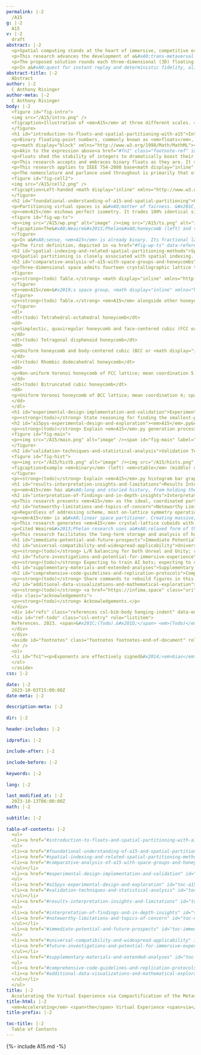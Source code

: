 ```yaml
---
permalink: |-2
  /A15
g: |-2
  A15
v: |-2
  draft
abstract: |-2
  <p>Spatial computing stands at the heart of immersive, competitive experiences. When reality yields to fast-paced virtual arenas, every millisecond can clutch the win, and every dropped frame can shatter the illusion. Widespread spatial partitioning of different virtual realities (VR) with the topologically close-packed <strong><em>A15</em> phase structure</strong> (<math display="inline" xmlns="http://www.w3.org/1998/Math/MathML"><semantics><mi>&#x3B2;</mi><annotation encoding="application/x-tex">\beta</annotation></semantics></math>&#x2013;<math display="inline" xmlns="http://www.w3.org/1998/Math/MathML"><semantics><mi>W</mi><annotation encoding="application/x-tex">W</annotation></semantics></math>) promises to thread new, scalable dimensions of isotropic order into the fabric of the metaverse itself.</p>
  <p>This research advances the development of a&#xA0;trans-metaversal coordination space. Latency-sensitive, full-body VR experiences&#x2014;such as online multiplayer tournaments&#x2014;are close to insufferable under the current infrastructure. In lieu of a&#xA0;shared, compact spatial representation, downstream spatial protocols resort to resharing the original floating-point coordinates. Full immersion demands tenfold the coordinates at double the speed&#x2014;simply relaying the positional coordinates of a&#xA0;5-on-5 full-body VR match can exceed 100 kbps per user.</p>
  <p>The proposed solution rounds each three-dimensional (3D) floating-point coordinate&#x2014;and all its unused dynamic range&#x2014;to the nearest <em>A15</em>-encoded integer representation, one or more dimensions higher. It centers <em>A15</em> inside the&#xA0;Weaire&#x2013;Phelan&#xA0;honeycomb, or the&#xA0;Tetrastix&#xA0;prism, then equally discretizes all 3D floating-point space. The result is a&#xA0;numerically-stable, higher-order space that&#x2019;s packable, stackable, and less than half the size in memory&#x2014;assigning each high-dimensional coordinate to a&#xA0;consistent volume of 3D space shrinks the encoding of nearby coordinates, minimizes directional aliasing, and maintains compatibility with global measurement standards.</p>
  <p>In a&#xA0;quest for instant replay and deterministic fidelity, aligning virtualities with <em>A15</em> ensures every bit of space is part of the living, responsive experience.</p>
abstract-title: |-2
  Abstract
author: |-2
  C Anthony Risinger
author-meta: |-2
  C Anthony Risinger
body: |-2
  <figure id="fig-intro">
  <img src="/A15/intro.png" />
  <figcaption>Illustration of <em>A15</em> at three different scales. <span id="fig-intro" label="fig-intro"></span></figcaption>
  </figure>
  <h1 id="introduction-to-floats-and-spatial-partitioning-with-a15">Introduction to Floats and Spatial Partitioning with <em>A15</em></h1>
  <p>Binary floating-point numbers, commonly known as <em>floats</em>, are notorious for giving slightly different, <em>approximately correct</em> answers.</p>
  <p><math display="block" xmlns="http://www.w3.org/1998/Math/MathML"><semantics><mfrac displaystyle="true"><mrow><mi>&#x1D460;</mi><mi>&#x1D456;</mi><mi>&#x1D454;</mi><mi>&#x1D45B;</mi><mi>&#x1D456;</mi><mi>&#x1D453;</mi><mi>&#x1D456;</mi><mi>&#x1D450;</mi><mi>&#x1D44E;</mi><mi>&#x1D45B;</mi><mi>&#x1D451;</mi></mrow><msup><mn>2</mn><mrow><mi>&#x1D452;</mi><mi>&#x1D465;</mi><mi>&#x1D45D;</mi><mi>&#x1D45C;</mi><mi>&#x1D45B;</mi><mi>&#x1D452;</mi><mi>&#x1D45B;</mi><mi>&#x1D461;</mi></mrow></msup></mfrac><annotation encoding="application/x-tex">\dfrac{\mathit{\scriptstyle significand}}{2^{\mathit{exponent}}}</annotation></semantics></math></p>
  <p>Akin to the expression above<a href="#fn1" class="footnote-ref" id="fnref1" role="doc-noteref"><sup>1</sup></a>, floats resemble fractions or ratios. Their integer numerators cycle linearly <math display="inline" xmlns="http://www.w3.org/1998/Math/MathML"><semantics><mn>0</mn><annotation encoding="application/x-tex">0</annotation></semantics></math>&#x2013;<math display="inline" xmlns="http://www.w3.org/1998/Math/MathML"><semantics><mrow><mi>&#x1D460;</mi><mi>&#x1D456;</mi><mi>&#x1D454;</mi><mi>&#x1D45B;</mi><mi>&#x1D456;</mi><mi>&#x1D453;</mi><mi>&#x1D456;</mi><mi>&#x1D450;</mi><mi>&#x1D44E;</mi><mi>&#x1D45B;</mi><mi>&#x1D451;</mi></mrow><annotation encoding="application/x-tex">\mathit{significand}</annotation></semantics></math> once per denominator, whereas their log-linear denominators must double or split on strict powers-of-two. This representation approximates the vast majority of rational, base<math display="inline" xmlns="http://www.w3.org/1998/Math/MathML"><semantics><msub><mi></mi><mn>10</mn></msub><annotation encoding="application/x-tex">_{10}</annotation></semantics></math> numbers, and accumulating tiny, order-dependent rounding errors is <em>expected</em>. There are ninety-three approximations in the first one-hundred <math display="inline" xmlns="http://www.w3.org/1998/Math/MathML"><semantics><mrow><msup><mi></mi><mn>1</mn></msup><msub><mi>/</mi><mi>n</mi></msub></mrow><annotation encoding="application/x-tex">^1/_n</annotation></semantics></math> reciprocals alone, where denominators are <em>most</em> dense.</p>
  <p>Floats shed the stability of integers to dramatically boost their reach. Hardware-accelerated for decades in pursuit of ever-more floating-point operations per second (FLOPS), a&#xA0;single, fixed-bit memory format meaningfully ranges from quantum foam to cosmic web. Floats are <em>inescapably</em> abundant&#x2014;the sand of software&#x2014;their skillful workings endow modern data structures with great strength and timeless clarity.</p>
  <p>This research accepts and embraces binary floats as they are. It scales both the <em>A15</em> phase structure, also known as <math display="inline" xmlns="http://www.w3.org/1998/Math/MathML"><semantics><mi>&#x3B2;</mi><annotation encoding="application/x-tex">\beta</annotation></semantics></math>&#x2013;<math display="inline" xmlns="http://www.w3.org/1998/Math/MathML"><semantics><mi>W</mi><annotation encoding="application/x-tex">W</annotation></semantics></math>, and its corresponding Voronoi honeycomb, the&#xA0;Weaire&#x2013;Phelan&#xA0;honeycomb, to align with precise, IEEE 754-2008 floating-point specifications. Each honeycomb cell collapses its internal, 3D floating-point coordinates to an integer-encoded <em>A15</em> site at its core, and together, cores identify a&#xA0;compact, higher-order space&#x2014;a&#xA0;well-rounded snapshot of the original, 3D floating-point space&#x2014;where every high-dimensional <em>A15</em>-encoded coordinate mirrors an exact 3D float.</p>
  <p>This research applies to IEEE 754-2008 base<math display="inline" xmlns="http://www.w3.org/1998/Math/MathML"><semantics><msub><mi></mi><mn>2</mn></msub><annotation encoding="application/x-tex">_{2}</annotation></semantics></math> floating-point numbers of all bit sizes, and may refer to them as <em>binary<math display="inline" xmlns="http://www.w3.org/1998/Math/MathML"><semantics><msub><mi></mi><mn>64</mn></msub><annotation encoding="application/x-tex">_{64}</annotation></semantics></math></em>, <em>binary<math display="inline" xmlns="http://www.w3.org/1998/Math/MathML"><semantics><msub><mi></mi><mn>32</mn></msub><annotation encoding="application/x-tex">_{32}</annotation></semantics></math></em>, <em>base<math display="inline" xmlns="http://www.w3.org/1998/Math/MathML"><semantics><msub><mi></mi><mn>2</mn></msub><annotation encoding="application/x-tex">_{2}</annotation></semantics></math> floats</em>, or simply <em>floats</em>. For coding and analysis purposes, binary<math display="inline" xmlns="http://www.w3.org/1998/Math/MathML"><semantics><msub><mi></mi><mn>64</mn></msub><annotation encoding="application/x-tex">_{64}</annotation></semantics></math> is preferred, due to its large size and prevalence in modern CPUs. For baselines and performance comparisons, binary<math display="inline" xmlns="http://www.w3.org/1998/Math/MathML"><semantics><msub><mi></mi><mn>32</mn></msub><annotation encoding="application/x-tex">_{32}</annotation></semantics></math> is preferred, due to its widespread presence in hardware, software, and network stacks.</p>
  <p>The nomenclature and parlance used throughout is primarily that of crystallography, borrowing from other disciplines as necessary.</p>
  <figure id="fig-cell2">
  <img src="/A15/cell2.png" />
  <figcaption>Left-handed <math display="inline" xmlns="http://www.w3.org/1998/Math/MathML"><semantics><mrow><msup><mi></mi><mn>1</mn></msup><msub><mi>/</mi><mn>2</mn></msub></mrow><annotation encoding="application/x-tex">^1/_2</annotation></semantics></math> unit cell. <span id="fig-cell2" label="fig-cell2"></span></figcaption>
  </figure>
  <h2 id="foundational-understanding-of-a15-and-spatial-partitioning">Foundational Understanding of <em>A15</em> and Spatial Partitioning</h2>
  <p>Partitioning virtual spaces is a&#xA0;matter of fairness. &#x201C;Fairness," as it applies to transformations on structures in 3D space, is a&#xA0;measure of isometry and isotropy&#x2014;reducing the bit space <em>must not</em> significantly warp distances and angles between any two sites. While isometry on its own is readily achievable, combining it with isotropy is much more difficult. The <math display="inline" xmlns="http://www.w3.org/1998/Math/MathML"><semantics><mrow><mi>S</mi><mi>O</mi><mrow><mo stretchy="true" form="prefix">(</mo><mn>3</mn><mo stretchy="true" form="postfix">)</mo></mrow></mrow><annotation encoding="application/x-tex">SO(3)</annotation></semantics></math> group, or the set of all possible 3D rotations, is spherical&#x2014;highly-isotropic structures appear &#x201C;rounder" from the perspective of an individual site&#x2014;and simply cannot fit nicely inside a&#xA0;cubical lattice &#x201C;box". This innate tension between translation-preserving symmetries and rotation-preserving symmetries drastically shrinks the pool of N-fold designs available to perfectly isometric 3D lattices. In accordance with the crystallographic restriction theorem, C12 is the maximum coordination number, and the only possible angles are 180<math display="inline" xmlns="http://www.w3.org/1998/Math/MathML"><semantics><msup><mi></mi><mo>&#x2218;</mo></msup><annotation encoding="application/x-tex">^{\circ}</annotation></semantics></math> (2-fold), 120<math display="inline" xmlns="http://www.w3.org/1998/Math/MathML"><semantics><msup><mi></mi><mo>&#x2218;</mo></msup><annotation encoding="application/x-tex">^{\circ}</annotation></semantics></math> (3-fold), 90<math display="inline" xmlns="http://www.w3.org/1998/Math/MathML"><semantics><msup><mi></mi><mo>&#x2218;</mo></msup><annotation encoding="application/x-tex">^{\circ}</annotation></semantics></math> (4-fold), and 60<math display="inline" xmlns="http://www.w3.org/1998/Math/MathML"><semantics><msup><mi></mi><mo>&#x2218;</mo></msup><annotation encoding="application/x-tex">^{\circ}</annotation></semantics></math> (6-fold)&#x2014;icosahedral designs (5-fold) with <math display="inline" xmlns="http://www.w3.org/1998/Math/MathML"><semantics><msub><mi>I</mi><mi>h</mi></msub><annotation encoding="application/x-tex">I_h</annotation></semantics></math> symmetry are not possible.</p>
  <p><em>A15</em> eschews perfect isometry. It trades 100% identical sites for a&#xA0;blended mix of exactly 75% C14 major sites&#x2014;axes-aligned tetradecahedral layers (Weaire&#x2013;Phelan) or cubes (Tetrastix) with 14 connections each&#x2014;25% C12 minor sites&#x2014;pyritohedral voids (Weaire&#x2013;Phelan) or cubes (Tetrastix) with 12 connections each&#x2014;and two different site-to-site distance metrics. True 5-fold symmetry appears in the form of alternating left- and right-handed sites with <math display="inline" xmlns="http://www.w3.org/1998/Math/MathML"><semantics><msub><mi>T</mi><mi>h</mi></msub><annotation encoding="application/x-tex">T_h</annotation></semantics></math> <em>pyritohedral</em> symmetry, an isometric subgroup (4-of-10 3-fold axes) of the full icosahedral symmetry group <math display="inline" xmlns="http://www.w3.org/1998/Math/MathML"><semantics><msub><mi>I</mi><mi>h</mi></msub><annotation encoding="application/x-tex">I_h</annotation></semantics></math>. This localized asymmetry drastically increases isotropy (13.5 mean coordination) without impacting long-range isometric order.</p>
  <figure id="fig-wp-ts">
  <p><img src="/A15/wp.png" alt="image" /><img src="/A15/ts.png" alt="image" /></p>
  <figcaption>The&#xA0;Weaire&#x2013;Phelan&#xA0;honeycomb (left) and the&#xA0;Tetrastix&#xA0;prism (right).<span id="fig-wp-ts" label="fig-wp-ts"></span></figcaption>
  </figure>
  <p>In a&#xA0;sense, <em>A15</em> is already binary. Its fractional lattice coefficients use nothing but the first three multiples of <math display="inline" xmlns="http://www.w3.org/1998/Math/MathML"><semantics><msup><mn>2</mn><mrow><mo>&#x2212;</mo><mn>2</mn></mrow></msup><annotation encoding="application/x-tex">2^{-2}</annotation></semantics></math>, and all eight basis sites are perfect binary floats. Quadruple its fractional coordinates into the integers, and its two, site-to-site distance metrics become <math display="inline" xmlns="http://www.w3.org/1998/Math/MathML"><semantics><mn>2</mn><annotation encoding="application/x-tex">2</annotation></semantics></math> (major-major) and <math display="inline" xmlns="http://www.w3.org/1998/Math/MathML"><semantics><msqrt><mn>5</mn></msqrt><annotation encoding="application/x-tex">\sqrt{5}</annotation></semantics></math> (major-minor). <math display="inline" xmlns="http://www.w3.org/1998/Math/MathML"><semantics><msqrt><mn>5</mn></msqrt><annotation encoding="application/x-tex">\sqrt{5}</annotation></semantics></math> is the hypotenuse of a&#xA0;2:1 right triangle and the crux of the golden ratio. <em>A15</em> can be defined at unit scale without stability issues. However, at any scale, <em>A15</em> only represents the destination encoding, leaving open the question of <em>how</em> higher-density bit spaces should discretize themselves to a&#xA0;valid <em>A15</em> site. In other words, finding the nearest site requires a&#xA0;precise definition of <em>nearest</em>.</p>
  <p>The first definition, depicted in <a href="#fig-wp-ts" data-reference-type="autoref" data-reference="fig-wp-ts">[fig-wp-ts]</a> (left), is available to any 3D point set. Starting from an <em>A15</em> integer crystal lattice, identify its Voronoi honeycomb from the set of inflection points between neighboring <em>A15</em> sites&#x2014;edges in this secondary structure have exactly two nearest neighbors in <em>A15</em>, and vertices have three or more&#x2014;and the&#xA0;Weaire&#x2013;Phelan&#xA0;honeycomb appears. A&#xA0;simpler, less isotropic definition of <em>nearest</em> is also available to <em>A15</em>. As seen in <a href="#fig-wp-ts" data-reference-type="autoref" data-reference="fig-wp-ts">[fig-wp-ts]</a> (right), when the angle between sites in the secondary structure is fixed to 90&#xB0;&#x2014;forcing exactly six nearest neighbors and filling the space with <em>unit</em> cubes&#x2014;the&#xA0;Tetrastix&#xA0;prism emerges instead. The price for this simplicity is reduced spatial accuracy and more directional aliasing.</p>
  <h2 id="spatial-indexing-and-related-spatial-partitioning-methods">Spatial Indexing and Related Spatial Partitioning Methods</h2>
  <p>Spatial partitioning is closely associated with spatial indexing. In this context, the partitioner is more dynamic and specific&#x2014;space is split on maximally-coincident hyperplanes, or enclosed within minimally-overlapping polytopes, for the purposes of cataloging sites and facilitating retrieval. Incoming sites are unlikely to adhere to any meaningful symmetry and freely utilize the full range and precision of the ambient space. This ignorance of an implied external structure is critical for spatial indexing, but renders well-known binary space partitioners (BSP), like octrees and KD trees, and bounded-polytope solutions, like R-trees, R<math display="inline" xmlns="http://www.w3.org/1998/Math/MathML"><semantics><msup><mi></mi><mo>*</mo></msup><annotation encoding="application/x-tex">^*</annotation></semantics></math>-trees, and its derivatives, less attractive as <em>implicit</em>, memory-efficient, interactive virtual space partitioners, because their preferred hyperplanes and polytopes do not maintain the spatial symmetries of the ambient space. However, if they did maintain ambient symmetries, the resultant structures might resemble objects that are comparable to <em>A15</em>: space groups and space-filling honeycombs.</p>
  <h2 id="comparative-analysis-of-a15-with-space-groups-and-honeycombs">Comparative Analysis of <em>A15</em> with Space Groups and Honeycombs</h2>
  <p>Three-dimensional space admits fourteen crystallographic lattice types known as Bravais lattices&#x2014;fourteen distinct, prototypical pairings between one-of-seven lattice systems and one-to-four lattice centerings&#x2014;and every discrete, <em>periodic</em> tesselation of 3D space shares its translational isometries with a&#xA0;Bravais lattice. Non-translational isometries, such as reflections and rotoinversions, are known as 3D point groups, and the thirty-two that satisfy the crystallographic restriction theorem are deemed the crystallographic point groups. The complete set of 230 space groups emerges from all isomorphic combinations of the fourteen lattice types with the thirty-two crystallographic point groups, and fully characterizes any periodic tesselation of 3D space.</p>
  <figure>
  <p><strong>(todo) Table.</strong> <math display="inline" xmlns="http://www.w3.org/1998/Math/MathML"><semantics><mrow><mi>P</mi><mi>m</mi><mover><mn>3</mn><mo accent="true">&#x203E;</mo></mover><mi>n</mi></mrow><annotation encoding="application/x-tex">Pm\bar{3}n</annotation></semantics></math> (223) alongside other groups.</p>
  </figure>
  <p><em>A15</em>&#x2019;s space group, <math display="inline" xmlns="http://www.w3.org/1998/Math/MathML"><semantics><mrow><mi>P</mi><mi>m</mi><mover><mn>3</mn><mo accent="true">&#x203E;</mo></mover><mi>n</mi></mrow><annotation encoding="application/x-tex">Pm\bar{3}n</annotation></semantics></math>, pairs the <math display="inline" xmlns="http://www.w3.org/1998/Math/MathML"><semantics><msub><mi>O</mi><mi>h</mi></msub><annotation encoding="application/x-tex">O_h</annotation></semantics></math> symmetry of the <math display="inline" xmlns="http://www.w3.org/1998/Math/MathML"><semantics><mrow><mi>c</mi><mi>P</mi></mrow><annotation encoding="application/x-tex">cP</annotation></semantics></math> Bravais lattice with the <math display="inline" xmlns="http://www.w3.org/1998/Math/MathML"><semantics><msub><mi>T</mi><mi>h</mi></msub><annotation encoding="application/x-tex">T_h</annotation></semantics></math> pyritohedral symmetry of the <math display="inline" xmlns="http://www.w3.org/1998/Math/MathML"><semantics><mrow><mi>m</mi><mover><mn>3</mn><mo accent="true">&#x203E;</mo></mover></mrow><annotation encoding="application/x-tex">m\bar{3}</annotation></semantics></math> crystallographic point group. <math display="inline" xmlns="http://www.w3.org/1998/Math/MathML"><semantics><msub><mi>T</mi><mi>h</mi></msub><annotation encoding="application/x-tex">T_h</annotation></semantics></math> pyritohedral symmetry is an isometric subgroup of the <em>non-crystallographic</em>, full icosahedral symmetry group, <math display="inline" xmlns="http://www.w3.org/1998/Math/MathML"><semantics><msub><mi>I</mi><mi>h</mi></msub><annotation encoding="application/x-tex">I_h</annotation></semantics></math>. Crystallographic point groups with <math display="inline" xmlns="http://www.w3.org/1998/Math/MathML"><semantics><msub><mi>T</mi><mi>h</mi></msub><annotation encoding="application/x-tex">T_h</annotation></semantics></math>, <math display="inline" xmlns="http://www.w3.org/1998/Math/MathML"><semantics><mi>O</mi><annotation encoding="application/x-tex">O</annotation></semantics></math>, and <math display="inline" xmlns="http://www.w3.org/1998/Math/MathML"><semantics><msub><mi>T</mi><mi>d</mi></msub><annotation encoding="application/x-tex">T_d</annotation></semantics></math> symmetries are all order 24, and second only to order 48, <math display="inline" xmlns="http://www.w3.org/1998/Math/MathML"><semantics><msub><mi>O</mi><mi>h</mi></msub><annotation encoding="application/x-tex">O_h</annotation></semantics></math> cubic symmetry. Since <math display="inline" xmlns="http://www.w3.org/1998/Math/MathML"><semantics><msub><mi>T</mi><mi>h</mi></msub><annotation encoding="application/x-tex">T_h</annotation></semantics></math> is the maximal subgroup between <math display="inline" xmlns="http://www.w3.org/1998/Math/MathML"><semantics><msub><mi>O</mi><mi>h</mi></msub><annotation encoding="application/x-tex">O_h</annotation></semantics></math> and <math display="inline" xmlns="http://www.w3.org/1998/Math/MathML"><semantics><msub><mi>I</mi><mi>h</mi></msub><annotation encoding="application/x-tex">I_h</annotation></semantics></math>&#x2014;between the existing cubical-octahedral isometries of <em>A15</em>&#x2019;s Bravais lattice and the highly-desirable, <em>non-crystallographic</em> icosahedral isometries of <math display="inline" xmlns="http://www.w3.org/1998/Math/MathML"><semantics><msub><mi>I</mi><mi>h</mi></msub><annotation encoding="application/x-tex">I_h</annotation></semantics></math>&#x2014;any point group with higher order than <math display="inline" xmlns="http://www.w3.org/1998/Math/MathML"><semantics><mrow><mi>m</mi><mover><mn>3</mn><mo accent="true">&#x203E;</mo></mover></mrow><annotation encoding="application/x-tex">m\bar{3}</annotation></semantics></math> is also more cubical. The link from <math display="inline" xmlns="http://www.w3.org/1998/Math/MathML"><semantics><mrow><mi>m</mi><mover><mn>3</mn><mo accent="true">&#x203E;</mo></mover></mrow><annotation encoding="application/x-tex">m\bar{3}</annotation></semantics></math> to <math display="inline" xmlns="http://www.w3.org/1998/Math/MathML"><semantics><msub><mi>I</mi><mi>h</mi></msub><annotation encoding="application/x-tex">I_h</annotation></semantics></math> symmetry through <math display="inline" xmlns="http://www.w3.org/1998/Math/MathML"><semantics><msub><mi>T</mi><mi>h</mi></msub><annotation encoding="application/x-tex">T_h</annotation></semantics></math> symmetry is strong evidence that <math display="inline" xmlns="http://www.w3.org/1998/Math/MathML"><semantics><mrow><mi>m</mi><mover><mn>3</mn><mo accent="true">&#x203E;</mo></mover></mrow><annotation encoding="application/x-tex">m\bar{3}</annotation></semantics></math> is isotropically ideal.</p>
  <figure>
  <p><strong>(todo) Table.</strong> <em>A15</em> alongside other honeycombs (mean coordination, etc).</p>
  </figure>
  <dl>
  <dt>(todo) Tetrahedral-octahedral honeycomb</dt>
  <dd>
  <p>Simplectic, quasiregular honeycomb and face-centered cubic (FCC or <math display="inline" xmlns="http://www.w3.org/1998/Math/MathML"><semantics><msub><mi>A</mi><mn>3</mn></msub><annotation encoding="application/x-tex">A_3</annotation></semantics></math> or <math display="inline" xmlns="http://www.w3.org/1998/Math/MathML"><semantics><msub><mi>D</mi><mn>3</mn></msub><annotation encoding="application/x-tex">D_3</annotation></semantics></math>) lattice; mean coordination 12; space group <math display="inline" xmlns="http://www.w3.org/1998/Math/MathML"><semantics><mrow><mi>F</mi><mi>m</mi><mover><mn>3</mn><mo accent="true">&#x203E;</mo></mover><mi>m</mi></mrow><annotation encoding="application/x-tex">Fm\bar{3}m</annotation></semantics></math> (225); vertex- and edge-transitive; ideal 3-space packing of identical spheres; reciprocal lattice is BCC.</p>
  </dd>
  <dt>(todo) Tetragonal disphenoid honeycomb</dt>
  <dd>
  <p>Uniform honeycomb and body-centered cubic (BCC or <math display="inline" xmlns="http://www.w3.org/1998/Math/MathML"><semantics><msubsup><mi>A</mi><mn>3</mn><mo>*</mo></msubsup><annotation encoding="application/x-tex">A_3^*</annotation></semantics></math> or <math display="inline" xmlns="http://www.w3.org/1998/Math/MathML"><semantics><msubsup><mi>D</mi><mn>3</mn><mo>*</mo></msubsup><annotation encoding="application/x-tex">D_3^*</annotation></semantics></math>) lattice; mean coordination 8; space group <math display="inline" xmlns="http://www.w3.org/1998/Math/MathML"><semantics><mrow><mi>I</mi><mi>m</mi><mover><mn>3</mn><mo accent="true">&#x203E;</mo></mover><mi>m</mi></mrow><annotation encoding="application/x-tex">Im\bar{3}m</annotation></semantics></math> (229); vertex-, face-, and cell-transitive; reciprocal lattice is FCC; ideal k-space samples in <math display="inline" xmlns="http://www.w3.org/1998/Math/MathML"><semantics><msup><mi>R</mi><mn>3</mn></msup><annotation encoding="application/x-tex">R^3</annotation></semantics></math>.</p>
  </dd>
  <dt>(todo) Rhombic dodecahedral honeycomb</dt>
  <dd>
  <p>Non-uniform Voronoi honeycomb of FCC lattice; mean coordination 5.5; space group <math display="inline" xmlns="http://www.w3.org/1998/Math/MathML"><semantics><mrow><mi>F</mi><mi>m</mi><mover><mn>3</mn><mo accent="true">&#x203E;</mo></mover><mi>m</mi></mrow><annotation encoding="application/x-tex">Fm\bar{3}m</annotation></semantics></math> (225); edge-, face-, and cell-transitive; 3-space parallelohedron.</p>
  </dd>
  <dt>(todo) Bitruncated cubic honeycomb</dt>
  <dd>
  <p>Uniform Voronoi honeycomb of BCC lattice; mean coordination 4; space group <math display="inline" xmlns="http://www.w3.org/1998/Math/MathML"><semantics><mrow><mi>I</mi><mi>m</mi><mover><mn>3</mn><mo accent="true">&#x203E;</mo></mover><mi>m</mi></mrow><annotation encoding="application/x-tex">Im\bar{3}m</annotation></semantics></math> (229); vertex-, edge-, and face-transitive; 3-space permutohedron; best-known ideal foam (Kelvin problem) for a century, then superseded by the&#xA0;Weaire&#x2013;Phelan&#xA0;honeycomb.</p>
  </dd>
  </dl>
  <h1 id="experimental-design-implementation-and-validation">Experimental Design, Implementation, and Validation</h1>
  <p><strong>(todo)</strong> State reasoning for finding the smallest-possible integer representation, if any; show unstable configuration; walk through construction of <em>A15</em> and surrounding it with the&#xA0;Weaire&#x2013;Phelan&#xA0;honeycomb, identifying its minimum prescale factor along the way; relate integer scaling to fraction-like floating-point definition from introduction; add the next layer of lattice and additional prescale due to separation distance; binary splits of this final prescale are &#x201C;binary" scales, multiples of these splits are &#x201C;stable" scales, and everything else is &#x201C;unstable"; bits shuffle cleanly between range and density, facilitating the definition of subspaces; show Tetrastix at Weaire&#x2013;Phelan&#x2019;s prescale and frame volume difference as an error domain.</p>
  <h2 id="a15pys-experimental-design-and-exploration"><em>A15</em>.py&#x2019;s Experimental Design and Exploration</h2>
  <p><strong>(todo)</strong> Explain <em>A15</em>.py generation process, reasoning, capabilities, and assertions; describe main image and such things as <math display="inline" xmlns="http://www.w3.org/1998/Math/MathML"><semantics><msub><mi>N</mi><mn>1</mn></msub><annotation encoding="application/x-tex">N_1</annotation></semantics></math> (cell width), <math display="inline" xmlns="http://www.w3.org/1998/Math/MathML"><semantics><msub><mi>&#x3F5;</mi><mi>N</mi></msub><annotation encoding="application/x-tex">\epsilon_N</annotation></semantics></math>, <math display="inline" xmlns="http://www.w3.org/1998/Math/MathML"><semantics><msub><mi>&#x3F5;</mi><mi>&#x3B4;</mi></msub><annotation encoding="application/x-tex">\epsilon_\delta</annotation></semantics></math>, <math display="inline" xmlns="http://www.w3.org/1998/Math/MathML"><semantics><msub><mi>&#x3F5;</mi><mi>&#x394;</mi></msub><annotation encoding="application/x-tex">\epsilon_\Delta</annotation></semantics></math>, and <math display="inline" xmlns="http://www.w3.org/1998/Math/MathML"><semantics><mi>&#x3F5;</mi><annotation encoding="application/x-tex">\epsilon</annotation></semantics></math>.</p>
  <figure id="fig-main">
  <p><img src="/A15/main.png" alt="image" /><span id="fig-main" label="fig-main"></span></p>
  </figure>
  <h2 id="validation-techniques-and-statistical-analysis">Validation Techniques and Statistical Analysis</h2>
  <figure id="fig-hist">
  <p><img src="/A15/histb.png" alt="image" /><img src="/A15/hists.png" alt="image" /><img src="/A15/histu.png" alt="image" /></p>
  <figcaption>Example <em>binary</em> (left) <em>stable</em> (middle) and <em>unstable</em> (right) configurations.<span id="fig-hist" label="fig-hist"></span></figcaption>
  </figure>
  <p><strong>(todo)</strong> Explain <em>A15</em>.py histogram bar graph and its epsilons; show unstable configurations generating a&#xA0;smattering of epsilons and unused gaps; contrast this with gapless, sequential configurations that always generate a&#xA0;limited number of epsilons (stable) or an exact number (binary).</p>
  <h1 id="results-interpretation-insights-and-limitations">Results Interpretation, Insights, and Limitations</h1>
  <p><em>A15</em> has a&#xA0;long and storied history, from holding the high-temperature superconductor record for decades, to its close association with other interesting structures&#x2014;such as the&#xA0;Weaire&#x2013;Phelan&#xA0;honeycomb and the&#xA0;Tetrastix&#xA0;prism&#x2014;each with their own unique qualities. The&#xA0;Weaire&#x2013;Phelan&#xA0;honeycomb, in its relaxed, non-polyhedral &#x201C;bubble" form (combinatorially equivalent to the polyhedral honeycomb), consistently yields highly-isotropic measurements from different physical quantities, including thermal expansion rate, compressional load transfer, photonic wave propagation, and quantum noise distribution. <em>A15</em>&#x2019;s position is further reinforced through its crystallographic space group properties, such as an exceptionally high coordination number (mean of 13.5 connections per site), second-highest symmetry order (24), and maximal intersection with the <em>non-crystallographic</em> <math display="inline" xmlns="http://www.w3.org/1998/Math/MathML"><semantics><msub><mi>I</mi><mi>h</mi></msub><annotation encoding="application/x-tex">I_h</annotation></semantics></math> group. Centered on the&#xA0;Weaire&#x2013;Phelan&#xA0;honeycomb&#x2014;the best-known equal-volume partitioner of 3D space and lowest-energy solution to the Kelvin problem&#x2014;and simultaneously compatible with the&#xA0;Tetrastix&#xA0;prism&#x2014;an attractive alternative to Weaire&#x2013;Phelan-based discretization when trading spatial inaccuracy for performance is acceptable or desirable&#x2014;makes <em>A15</em> uniquely qualified for partitioning interactive 3D space.</p>
  <h2 id="interpretation-of-findings-and-in-depth-insights">Interpretation of Findings and In-Depth Insights</h2>
  <p>This research presents <em>A15</em> as the ideal, coordinated partitioner of shared, interactive virtual space. It highlights <em>A15</em>&#x2019;s innate mapping to hardware floating-point representations, and its compatibility with global measurement systems. It details two, high-dimensional addressing schemes, and explains their differences in terms of lattice centering, chiral balancing, and interlocking extrema. <em>A15</em>&#x2019;s numeric floating-point stability is confirmed, and three distinct classifications&#x2014;<em>binary</em>, <em>stable</em>, and <em>unstable</em>&#x2014;are identified. It asserts the binary floating-point stability of the&#xA0;Weaire&#x2013;Phelan&#xA0;honeycomb, the&#xA0;Tetrastix&#xA0;prism, and <em>A15</em> itself, using both a&#xA0;series of mathematical statements and generated empirical evidence. It constructs well-defined, heterogeneous environments, and characterizes how additional bits either double the range or double the density. Original code is shared in full, alongside detailed examples and documentation. This outcome, combined with <em>A15</em>&#x2019;s body of existing materials research, makes <em>A15</em> an excellent candidate for <em>reshaping</em> the metaverse.</p>
  <h2 id="noteworthy-limitations-and-topics-of-concern">Noteworthy Limitations and Topics of Concern</h2>
  <p>Regardless of addressing scheme, most on-lattice symmetry operations require follow-up translations to maintain <em>A15</em>&#x2019;s desirable invariants. <em>A15</em>&#x2019;s primitive unit cell contains eight valid sites&#x2014;known as its basis, or crystal motif&#x2014;but only one is also a&#xA0;valid lattice point.</p>
  <p><em>A15</em> is a&#xA0;linear space partitioner. Creating massive, open-world virtual environments is less straightforward because <em>A15</em> spaces are small, irregularly sized, and end abruptly. Federating virtual real estate in a&#xA0;fifty-story skyscraper might require independent <em>A15</em> spaces per floor, or per delegable unit. This matches expectations after reclaiming unused dynamic floating-point range as memory savings, but fast-paced transitions at spatial joins are potential sources of bugs, complexity, and overhead.</p>
  <p>This research generates <em>A15</em> crystal-lattice cuboids with rectangular faces, and with edge lengths in proportion to each dimension&#x2019;s allocation of the total bit space. Cuboids best-encode spaces like playing fields and office buildings&#x2014;spaces with high average utilization, and clear, axes-aligned boundaries&#x2014;and are less efficient for spaces with arbitrary terrain, irregular boundaries, or internal holes. Such features generate effectively unreachable pockets of addressable space. However, compared to the unused dynamic range of floats, this underutilization is much simpler to quantify.</p>
  <p>Cited Weaire&#x2013;Phelan research uses a&#xA0;relaxed form of the&#xA0;Weaire&#x2013;Phelan&#xA0;honeycomb to satisfy Plateau&#x2019;s laws and the constraints of the Kelvin problem. This structure is combinatorially equivalent to the polyhedral form, albeit with softer angles and perfectly equal-volume pyritohedra and tetradecahedra. Results from these studies may not transfer cleanly. However, discrepancies are limited to Weaire&#x2013;Phelan-based discretization claims and not <em>A15</em> itself.</p>
  <p>This research facilitates the long-term storage and analysis of human-generated spatial tracking data&#x2014;personally identifiable information (PII) with both legal and ethical requirements&#x2014;and <em>demands</em> that implementers honor and regard it with the utmost care and respect.</p>
  <h1 id="immediate-potential-and-future-prospects">Immediate Potential and Future Prospects</h1>
  <h2 id="universal-compatibility-and-widespread-applicability">Universal Compatibility and Widespread Applicability</h2>
  <p><strong>(todo)</strong> L/R balancing for both Unreal and Unity; reliably mutate, consolidate, or replay from the edge; clean mapping into global measurement systems; spatial range limits are implicit anti-cheating mechanisms; range limiting combined with other symmetry-reliant techniques expected to save more memory than <em>baseline</em> of 50%.</p>
  <h2 id="future-investigations-and-potential-for-immersive-experience">Future Investigations and Potential for Immersive Experience</h2>
  <p><strong>(todo)</strong> Expecting to train AI bots; expecting to capture high speed games; resultant libraries not limited to metric spaces, could also apply to eg. function spaces; investigate rotating <em>A15</em> favorably with respect to expected traversal patterns, eg. Miller index <math display="inline" xmlns="http://www.w3.org/1998/Math/MathML"><semantics><mrow><mo stretchy="true" form="prefix">(</mo><mn>111</mn><mo stretchy="true" form="postfix">)</mo></mrow><annotation encoding="application/x-tex">(111)</annotation></semantics></math>, and boost effective isotropy; consider ways to efficiently carve terrain, holes, and non-planar or axes-misaligned boundaries; seek esoteric 3-space objects outside crystallography and convex geometry, eg. stars, gyroids, quasicrystals, plesiohedra, Delone sets, and centroid network of the Laves graph; continue search for higher-dimensional polytopes to fold and project into 3D space.</p>
  <h1 id="supplementary-materials-and-extended-analyses">Supplementary Materials and Extended Analyses</h1>
  <h2 id="comprehensive-code-guidelines-and-replication-protocols">Comprehensive Code Guidelines and Replication Protocols</h2>
  <p><strong>(todo)</strong> Share commands to rebuild figures in this research; illuminate <em>A15</em>.py&#x2019;s dark, undocumented corners; note the binary scale&#x2019;s clean steppings compared to stable scaling; in some addressing schemes, the L/R orientation of major sites is independent from that of minor sites, with four or more valid, internal orientations possible; when more than one internal orientation is available, this research arbitrarily chooses one; all parties must know, negotiate, or discover an orientation before transmitting coordinates; some orientations might be more favorable than others, both at the boundary and in the bulk.</p>
  <h2 id="additional-data-visualizations-and-mathematical-exploration">Additional Data, Visualizations, and Mathematical Exploration</h2>
  <p><strong>(todo)</strong> <a href="https://infima.space" class="uri">https://infima.space</a>; A15.py itself; proofs of different assertions made, eg. 5v5 100 kbps per user baseline; tables of vertices; list figures of interesting heterogenous environments; note how surrounding minor sites with a&#xA0;7/5 pyritohedron generates correct Weaire&#x2013;Phelan spacing and possible dual space; support and recommend <math display="inline" xmlns="http://www.w3.org/1998/Math/MathML"><semantics><msup><mn>2</mn><mrow><mo>&#x2212;</mo><mn>6</mn></mrow></msup><annotation encoding="application/x-tex">2^{-6}</annotation></semantics></math> as the preferred default scale; note coincidence of <em>A15</em> integer scale, Tetrastix unit scale, and favorable <math display="inline" xmlns="http://www.w3.org/1998/Math/MathML"><semantics><msup><mn>2</mn><mrow><mo>&#x2212;</mo><mn>6</mn></mrow></msup><annotation encoding="application/x-tex">2^{-6}</annotation></semantics></math> overall scale; demonstrate generating other crystal lattices; unit of least precision; meets meet joins join meets meet joins join...</p>
  <div class="acknowledgements">
  <p><strong>(todo)</strong> Acknowledgements.</p>
  </div>
  <div id="refs" class="references csl-bib-body hanging-indent" data-entry-spacing="0" role="list">
  <div id="ref-todo" class="csl-entry" role="listitem">
  References. 2023. <span>&#x201C;(Todo).&#x201D;</span> <em>(Todo)</em>.
  </div>
  </div>
  <aside id="footnotes" class="footnotes footnotes-end-of-document" role="doc-endnotes">
  <hr />
  <ol>
  <li id="fn1"><p>Exponents are effectively signed&#x2014;<em>bias</em> is an implementation detail&#x2014;and <math display="inline" xmlns="http://www.w3.org/1998/Math/MathML"><semantics><msup><mn>2</mn><mrow><mo>&#x2212;</mo><mi>n</mi></mrow></msup><annotation encoding="application/x-tex">2^{-n}</annotation></semantics></math> is <math display="inline" xmlns="http://www.w3.org/1998/Math/MathML"><semantics><mrow><msup><mi></mi><mn>1</mn></msup><msub><mi>/</mi><msup><mn>2</mn><mi>n</mi></msup></msub></mrow><annotation encoding="application/x-tex">^1/_{2^n}</annotation></semantics></math>.<a href="#fnref1" class="footnote-back" role="doc-backlink">&#x21A9;&#xFE0E;</a></p></li>
  </ol>
  </aside>
css: |-2
  
date: |-2
  2023-10-03T15:00:00Z
date-meta: |-2
  
description-meta: |-2
  
dir: |-2
  
header-includes: |-2
  
idprefix: |-2
  
include-after: |-2
  
include-before: |-2
  
keywords: |-2
  
lang: |-2
  
last_modified_at: |-2
  2023-10-13T06:00:00Z
math: |-2
  
subtitle: |-2
  
table-of-contents: |-2
  <ul>
  <li><a href="#introduction-to-floats-and-spatial-partitioning-with-a15" id="toc-introduction-to-floats-and-spatial-partitioning-with-a15">Introduction to Floats and Spatial Partitioning with <em>A15</em></a>
  <ul>
  <li><a href="#foundational-understanding-of-a15-and-spatial-partitioning" id="toc-foundational-understanding-of-a15-and-spatial-partitioning">Foundational Understanding of <em>A15</em> and Spatial Partitioning</a></li>
  <li><a href="#spatial-indexing-and-related-spatial-partitioning-methods" id="toc-spatial-indexing-and-related-spatial-partitioning-methods">Spatial Indexing and Related Spatial Partitioning Methods</a></li>
  <li><a href="#comparative-analysis-of-a15-with-space-groups-and-honeycombs" id="toc-comparative-analysis-of-a15-with-space-groups-and-honeycombs">Comparative Analysis of <em>A15</em> with Space Groups and Honeycombs</a></li>
  </ul></li>
  <li><a href="#experimental-design-implementation-and-validation" id="toc-experimental-design-implementation-and-validation">Experimental Design, Implementation, and Validation</a>
  <ul>
  <li><a href="#a15pys-experimental-design-and-exploration" id="toc-a15pys-experimental-design-and-exploration"><em>A15</em>.py&#x2019;s Experimental Design and Exploration</a></li>
  <li><a href="#validation-techniques-and-statistical-analysis" id="toc-validation-techniques-and-statistical-analysis">Validation Techniques and Statistical Analysis</a></li>
  </ul></li>
  <li><a href="#results-interpretation-insights-and-limitations" id="toc-results-interpretation-insights-and-limitations">Results Interpretation, Insights, and Limitations</a>
  <ul>
  <li><a href="#interpretation-of-findings-and-in-depth-insights" id="toc-interpretation-of-findings-and-in-depth-insights">Interpretation of Findings and In-Depth Insights</a></li>
  <li><a href="#noteworthy-limitations-and-topics-of-concern" id="toc-noteworthy-limitations-and-topics-of-concern">Noteworthy Limitations and Topics of Concern</a></li>
  </ul></li>
  <li><a href="#immediate-potential-and-future-prospects" id="toc-immediate-potential-and-future-prospects">Immediate Potential and Future Prospects</a>
  <ul>
  <li><a href="#universal-compatibility-and-widespread-applicability" id="toc-universal-compatibility-and-widespread-applicability">Universal Compatibility and Widespread Applicability</a></li>
  <li><a href="#future-investigations-and-potential-for-immersive-experience" id="toc-future-investigations-and-potential-for-immersive-experience">Future Investigations and Potential for Immersive Experience</a></li>
  </ul></li>
  <li><a href="#supplementary-materials-and-extended-analyses" id="toc-supplementary-materials-and-extended-analyses">Supplementary Materials and Extended Analyses</a>
  <ul>
  <li><a href="#comprehensive-code-guidelines-and-replication-protocols" id="toc-comprehensive-code-guidelines-and-replication-protocols">Comprehensive Code Guidelines and Replication Protocols</a></li>
  <li><a href="#additional-data-visualizations-and-mathematical-exploration" id="toc-additional-data-visualizations-and-mathematical-exploration">Additional Data, Visualizations, and Mathematical Exploration</a></li>
  </ul></li>
  </ul>
title: |-2
  Accelerating the Virtual Experience via Compactification of the Metaverse
title-html: |-2
  <em>Accelerating</em> <span>the</span> Virtual Experience <span>via</span> Compactification <span>of the</span> Metaverse
title-prefix: |-2
  
toc-title: |-2
  Table of Contents
---
```

{%- include A15.md -%}
